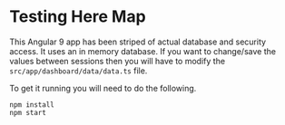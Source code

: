 # Testing Here Map

This Angular 9 app has been striped of actual database and security access.  It uses an in memory database.  If you want to change/save the values between sessions then you will have to modify the `src/app/dashboard/data/data.ts` file.  

To get it running you will need to do the following.

    npm install
    npm start
